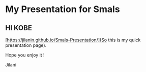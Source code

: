 # My Presentation for Smals

## HI KOBE

[https://jilanin.github.io/Smals-Presentation/](So this is my quick presentation page).

Hope you enjoy it !

Jilani
